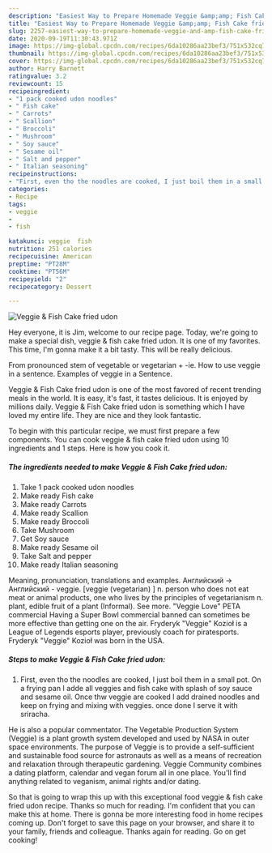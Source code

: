```yaml
---
description: "Easiest Way to Prepare Homemade Veggie &amp;amp; Fish Cake fried udon"
title: "Easiest Way to Prepare Homemade Veggie &amp;amp; Fish Cake fried udon"
slug: 2257-easiest-way-to-prepare-homemade-veggie-and-amp-fish-cake-fried-udon
date: 2020-09-19T11:30:43.971Z
image: https://img-global.cpcdn.com/recipes/6da10286aa23bef3/751x532cq70/veggie-fish-cake-fried-udon-recipe-main-photo.jpg
thumbnail: https://img-global.cpcdn.com/recipes/6da10286aa23bef3/751x532cq70/veggie-fish-cake-fried-udon-recipe-main-photo.jpg
cover: https://img-global.cpcdn.com/recipes/6da10286aa23bef3/751x532cq70/veggie-fish-cake-fried-udon-recipe-main-photo.jpg
author: Harry Barnett
ratingvalue: 3.2
reviewcount: 15
recipeingredient:
- "1 pack cooked udon noodles"
- " Fish cake"
- " Carrots"
- " Scallion"
- " Broccoli"
- " Mushroom"
- " Soy sauce"
- " Sesame oil"
- " Salt and pepper"
- " Italian seasoning"
recipeinstructions:
- "First, even tho the noodles are cooked, I just boil them in a small pot. On a frying pan I adde all veggies and fish cake with splash of soy sauce and sesame oil. Once thw veggie are cooked I add drained noodles and keep on frying and mixing with veggies. once done I serve it with sriracha."
categories:
- Recipe
tags:
- veggie
- 
- fish

katakunci: veggie  fish 
nutrition: 251 calories
recipecuisine: American
preptime: "PT28M"
cooktime: "PT56M"
recipeyield: "2"
recipecategory: Dessert

---
```



![Veggie &amp; Fish Cake fried udon](https://img-global.cpcdn.com/recipes/6da10286aa23bef3/751x532cq70/veggie-fish-cake-fried-udon-recipe-main-photo.jpg)

Hey everyone, it is Jim, welcome to our recipe page. Today, we're going to make a special dish, veggie &amp; fish cake fried udon. It is one of my favorites. This time, I'm gonna make it a bit tasty. This will be really delicious.

From pronounced stem of vegetable or vegetarian + -ie. How to use veggie in a sentence. Examples of veggie in a Sentence.

Veggie &amp; Fish Cake fried udon is one of the most favored of recent trending meals in the world. It is easy, it's fast, it tastes delicious. It is enjoyed by millions daily. Veggie &amp; Fish Cake fried udon is something which I have loved my entire life. They are nice and they look fantastic.


To begin with this particular recipe, we must first prepare a few components. You can cook veggie &amp; fish cake fried udon using 10 ingredients and 1 steps. Here is how you cook it.

<!--inarticleads1-->

##### The ingredients needed to make Veggie &amp; Fish Cake fried udon:

1. Take 1 pack cooked udon noodles
1. Make ready  Fish cake
1. Make ready  Carrots
1. Make ready  Scallion
1. Make ready  Broccoli
1. Take  Mushroom
1. Get  Soy sauce
1. Make ready  Sesame oil
1. Take  Salt and pepper
1. Make ready  Italian seasoning


Meaning, pronunciation, translations and examples. Английский → Английский - veggie. [veggie (vegetarian) ] n. person who does not eat meat or animal products, one who lives by the principles of vegetarianism n. plant, edible fruit of a plant (Informal). See more. &#34;Veggie Love&#34; PETA commercial Having a Super Bowl commercial banned can sometimes be more effective than getting one on the air. Fryderyk &#34;Veggie&#34; Kozioł is a League of Legends esports player, previously coach for piratesports. Fryderyk &#34;Veggie&#34; Kozioł was born in the USA. 

<!--inarticleads2-->

##### Steps to make Veggie &amp; Fish Cake fried udon:

1. First, even tho the noodles are cooked, I just boil them in a small pot. On a frying pan I adde all veggies and fish cake with splash of soy sauce and sesame oil. Once thw veggie are cooked I add drained noodles and keep on frying and mixing with veggies. once done I serve it with sriracha.


He is also a popular commentator. The Vegetable Production System (Veggie) is a plant growth system developed and used by NASA in outer space environments. The purpose of Veggie is to provide a self-sufficient and sustainable food source for astronauts as well as a means of recreation and relaxation through therapeutic gardening. Veggie Community combines a dating platform, calendar and vegan forum all in one place. You&#39;ll find anything related to veganism, animal rights and/or dating. 

So that is going to wrap this up with this exceptional food veggie &amp; fish cake fried udon recipe. Thanks so much for reading. I'm confident that you can make this at home. There is gonna be more interesting food in home recipes coming up. Don't forget to save this page on your browser, and share it to your family, friends and colleague. Thanks again for reading. Go on get cooking!
